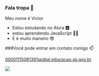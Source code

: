 ### Fala tropa 👋

Meu nome é Victor

- Estou estudando no Alura 🅰️
- estou aprendendo JavaScript 👨‍💻
- E é muito maneiro 😎

###Você pode entrar em contato comigo 📫

00001115081391sp@al.educacao.sp.gov.br

![](https://media1.tenor.com/m/rC_mbGxsqu8AAAAd/dawg-skull-emoji.gif)
